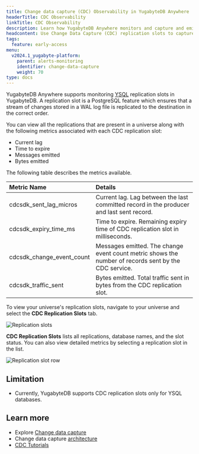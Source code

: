 ```yaml
---
title: Change data capture (CDC) Observability in YugabyteDB Anywhere
headerTitle: CDC Observability
linkTitle: CDC Observability
description: Learn how YugabyteDB Anywhere monitors and capture and emit database change events for better visibility and insights into data changes.
headcontent: Use Change Data Capture (CDC) replication slots to capture and emit database change events
tags:
  feature: early-access
menu:
  v2024.1_yugabyte-platform:
    parent: alerts-monitoring
    identifier: change-data-capture
    weight: 70
type: docs
---
```


YugabyteDB Anywhere supports monitoring [YSQL](../../../api/ysql/) replication slots in YugabyteDB. A replication slot is a PostgreSQL feature which ensures that a stream of changes stored in a WAL log file is replicated to the destination in the correct order.

You can view all the replications that are present in a universe along with the following metrics associated with each CDC replication slot:

- Current lag
- Time to expire
- Messages emitted
- Bytes emitted

The following table describes the metrics available.

| Metric Name | Details |
| :---------- | :------ |
| cdcsdk_sent_lag_micros | Current lag. Lag between the last committed record in the producer and last sent record. |
| cdcsdk_expiry_time_ms | Time to expire. Remaining expiry time of CDC replication slot in milliseconds. |
| cdcsdk_change_event_count | Messages emitted. The change event count metric shows the number of records sent by the CDC service.|
| cdcsdk_traffic_sent | Bytes emitted. Total traffic sent in bytes from the CDC replication slot. |

To view your universe's replication slots, navigate to your universe and select the **CDC Replication Slots** tab.

![Replication slots](/images/yp/alerts-monitoring/cdc/replication-slots1.png)

**CDC Replication Slots** lists all replications, database names, and the slot status. You can also view detailed metrics by selecting a replication slot in the list.

![Replication slot row](/images/yp/alerts-monitoring/cdc/replication-slots2.png)

## Limitation

- Currently, YugabyteDB supports CDC replication slots only for YSQL databases.

## Learn more

- Explore [Change data capture](../../../additional-features/change-data-capture/)
- Change data capture [architecture](../../../architecture/docdb-replication/change-data-capture/)
- [CDC Tutorials](/preview/tutorials/cdc-tutorials/)
